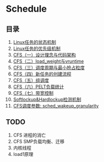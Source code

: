 # Schedule

## 目录

1. [Linux任务的状态机制](kernel/schedule/task-life-cycle.md)
2. [Linux任务的优先级机制](schedule/prio.md)
3. [CFS（一）设计理念与代码架构](schedule/cfs-1.md)
4. [CFS（二）load_weight与vruntime](schedule/cfs-2.md)
5. [CFS（三）调度周期与最小抢占粒度](schedule/cfs-3.md)
6. [CFS（四）新任务的创建流程](schedule/cfs-4.md)
7. [CFS（五）组调度](schedule/cfs-5.md)
8. [CFS（六）PELT负载统计](schedule/cfs-6.md)
9. [CFS（七）带宽控制](schedule/cfs-7.md)
10. [Softlockup&Hardlockup检测机制](schedule/softlockup&hardlockup.md)
11. [CFS调度参数: sched_wakeup_granularity](schedule/sched_wakeup_granularity.md)

## TODO

1. CFS 进程的消亡
2. CFS SMP负载均衡、迁移
3. 内核线程
4. load1原理
